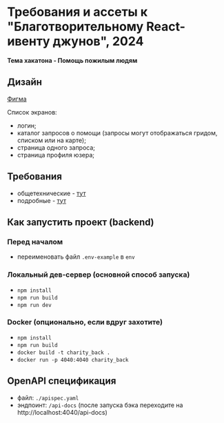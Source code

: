# Требования и ассеты к "Благотворительному React-ивенту джунов", 2024

**Тема хакатона - Помощь пожилым людям**

## Дизайн

[Фигма](https://www.figma.com/design/8GhqLYG4S1bGwuwTpFlzrH/%D0%9C%D0%B0%D1%80%D0%BA%D0%B5%D1%82%D0%BF%D0%BB%D0%B5%D0%B9%D1%81-%D0%B7%D0%B0%D0%BF%D1%80%D0%BE%D1%81%D0%BE%D0%B2-%D0%BE-%D0%BF%D0%BE%D0%BC%D0%BE%D1%89%D0%B8?node-id=2-2&node-type=canvas&t=PxezvoMSq26STuDC-0)

Список экранов:
- логин;
- каталог запросов о помощи (запросы могут отображаться гридом, списком или на карте);
- страница одного запроса;
- страница профиля юзера;

## Требования
- общетехнические - [тут](./requirements/Common.md)
- подробные - [тут](./requirements/user-scenarios.md)

## Как запустить проект (backend)
### Перед началом
- переименовать файл `.env-example` в `env`
### Локальный дев-сервер (основной способ запуска)
- `npm install`
- `npm run build`
- `npm run dev`
### Docker (опционально, если вдруг захотите)
- `npm install`
- `npm run build`
- `docker build -t charity_back .`
- `docker run -p 4040:4040 charity_back`

## OpenAPI спецификация
- файл: `./apispec.yaml`
- эндпоинт: `/api-docs` (после запуска бэка переходите на http://localhost:4040/api-docs)
